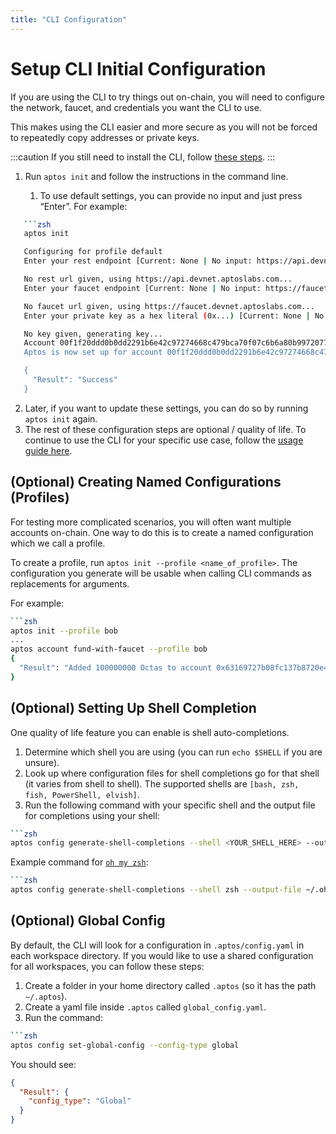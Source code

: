```yaml
---
title: "CLI Configuration"
---
```


# Setup CLI Initial Configuration

If you are using the CLI to try things out on-chain, you will need to configure the network, faucet, and credentials you want the CLI to use.

This makes using the CLI easier and more secure as you will not be forced to repeatedly copy addresses or private keys.

:::caution
If you still need to install the CLI, follow [these steps](install-cli/install-cli-specific-version.md).
:::

1. Run `aptos init` and follow the instructions in the command line.

   1. To use default settings, you can provide no input and just press “Enter”. For example:
```bash
   ```zsh
   aptos init

   Configuring for profile default
   Enter your rest endpoint [Current: None | No input: https://api.devnet.aptoslabs.com]

   No rest url given, using https://api.devnet.aptoslabs.com...
   Enter your faucet endpoint [Current: None | No input: https://faucet.devnet.aptoslabs.com]

   No faucet url given, using https://faucet.devnet.aptoslabs.com...
   Enter your private key as a hex literal (0x...) [Current: None | No input: Generate new key (or keep one if present)]

   No key given, generating key...
   Account 00f1f20ddd0b0dd2291b6e42c97274668c479bca70f07c6b6a80b99720779696 doesn't exist, creating it and funding it with 10000 coins
   Aptos is now set up for account 00f1f20ddd0b0dd2291b6e42c97274668c479bca70f07c6b6a80b99720779696!  Run `aptos help` for more information about commands

   {
     "Result": "Success"
   }
   ```

2. Later, if you want to update these settings, you can do so by running `aptos init` again.
3. The rest of these configuration steps are optional / quality of life. To continue to use the CLI for your specific use case, follow the [usage guide here](use-cli/index.md).

## (Optional) Creating Named Configurations (Profiles)

For testing more complicated scenarios, you will often want multiple accounts on-chain. One way to do this is to create a named configuration which we call a profile.

To create a profile, run `aptos init --profile <name_of_profile>`. The configuration you generate will be usable when calling CLI commands as replacements for arguments.

For example:
```bash
```zsh
aptos init --profile bob
...
aptos account fund-with-faucet --profile bob
{
  "Result": "Added 100000000 Octas to account 0x63169727b08fc137b8720e451f7a90584ccce04c301e151daeadc7b8191fdfad"
}
```

## (Optional) Setting Up Shell Completion

One quality of life feature you can enable is shell auto-completions.

1. Determine which shell you are using (you can run `echo $SHELL` if you are unsure).
2. Look up where configuration files for shell completions go for that shell (it varies from shell to shell). The supported shells are `[bash, zsh, fish, PowerShell, elvish]`.
3. Run the following command with your specific shell and the output file for completions using your shell:
```bash
```zsh
aptos config generate-shell-completions --shell <YOUR_SHELL_HERE> --output-file <OUTPUT_DESTINATION_FOR_YOUR_SHELL>
```

Example command for [`oh my zsh`](https://ohmyz.sh/):
```bash
```zsh
aptos config generate-shell-completions --shell zsh --output-file ~/.oh-my-zsh/completions/_aptos
```

## (Optional) Global Config

By default, the CLI will look for a configuration in `.aptos/config.yaml` in each workspace directory. If you would like to use a shared configuration for all workspaces, you can follow these steps:

1. Create a folder in your home directory called `.aptos` (so it has the path `~/.aptos`).
2. Create a yaml file inside `.aptos` called `global_config.yaml`.
3. Run the command:
```bash
```zsh
aptos config set-global-config --config-type global
```

You should see:

```json
{
  "Result": {
    "config_type": "Global"
  }
}
```
